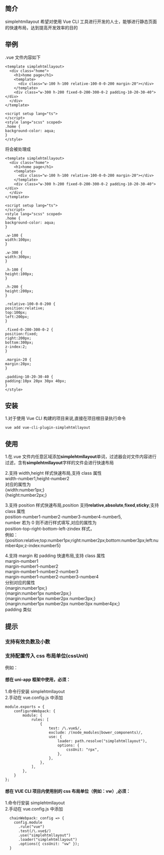 ## 简介

simplehtmllayout 希望对使用 Vue CLI 工具进行开发的人士，能够进行静态页面的快速布局，达到提高开发效率的目的

## 举例

.vue 文件内容如下

```
<template simplehtmllayout>
  <div class="home">
    <h1>home page</h1>
    <template>
      <div class="w-100 h-100 relative-100-0-0-200 margin-20"></div>
    </template>
    <div class="w-300 h-200 fixed-0-200-300-0-2 padding-10-20-30-40"></div>
  </div>
</template>

<script setup lang="ts">
</script>
<style lang="scss" scoped>
.home {
background-color: aqua;
}
</style>
```

将会被处理成

```
<template simplehtmllayout>
  <div class="home">
    <h1>home page</h1>
    <template>
      <div class="w-100 h-100 relative-100-0-0-200 margin-20"></div>
    </template>
    <div class="w-300 h-200 fixed-0-200-300-0-2 padding-10-20-30-40"></div>
  </div>
</template>

<script setup lang="ts">
</script>
<style lang="scss" scoped>
.home {
background-color: aqua;
}

.w-100 {
width:100px;
}

.w-300 {
width:300px;
}

.h-100 {
height:100px;
}

.h-200 {
height:200px;
}

.relative-100-0-0-200 {
position:relative;
top:100px;
left:200px;
}

.fixed-0-200-300-0-2 {
position:fixed;
right:200px;
bottom:300px;
z-index:2;
}

.margin-20 {
margin:20px;
}

.padding-10-20-30-40 {
padding:10px 20px 30px 40px;
}
</style>
```

## 安装

1.对于使用 Vue CLI 构建的项目来说,直接在项目根目录执行命令

```
vue add vue-cli-plugin-simplehtmllayout
```

## 使用

1.在.vue 文件内任意区域添加**simplehtmllayout**单词，过滤器会对文件内容进行过滤，含有**simplehtmllayout**字样的文件会进行快速布局

2.支持 width,height 样式快速布局,支持 class 属性  
width-number1,height-number2  
对应的属性为  
{width:number1px;}  
{height:number2px;}

3.支持 position 样式快速布局,position 支持**relative**,**absolute**,**fixed**,**sticky**;支持 class 属性  
position-number1-number2-number3-number4-number5,  
number 若为 0 则不进行样式填写,对应的属性为  
position-top-right-bottom-left-zindex 样式，  
例如：{position:relative;top:number1px;right:number2px;bottom:number3px;left:number4px;z-index:number5}

4.支持 margin 和 padding 快速布局,支持 class 属性  
margin-number1  
margin-number1-number2  
margin-number1-number2-number3  
margin-number1-number2-number3-number4  
分别对应的属性  
{margin:number1px;}  
{margin:number1px number2px;}  
{margin:number1px number2px number3px;}  
{margin:number1px number2px number3px number4px;}  
padding 类似

## 提示

### 支持有效负数及小数

### 支持配置传入 css 布局单位(cssUnit)

例如：

#### 想在 uni-app 框架中使用，必须：

1.命令行安装 simplehtmllayout  
2.手动在 vue.config.js 中添加

```
module.exports = {
    configureWebpack: {
        module: {
            rules: [
                {
                    test: /\.vue$/,
                    exclude: /(node_modules|bower_components)/,
                    use: {
                        loader: path.resolve("simplehtmllayout"),
                        options: {
                            cssUnit: "rpx",
                        },
                    },
                },
            ],
        },
    }
};
```

#### 想在 VUE CLI 项目内使用别的 css 布局单位（例如：vw）,必须：

1.命令行安装 simplehtmllayout  
2.手动在 vue.config.js 中添加

```
  chainWebpack: config => {
    config.module
      .rule("vue")
      .test(/\.vue$/)
      .use("simplehtmllayout")
      .loader("simplehtmllayout")
      .options({ cssUnit: "vw" });
  }
```
